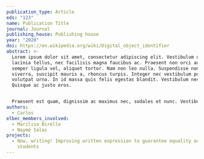 ```yaml
---
publication_type: Article
eds: "123"
name: Publication Title
journal: Journal
publishing_house: Publishing house
year: "2020"
doi: https://en.wikipedia.org/wiki/Digital_object_identifier
abstract: >-
  Lorem ipsum dolor sit amet, consectetur adipiscing elit. Vestibulum ultricies
  lacinia tellus, nec facilisis magna faucibus ac. Praesent non orci auctor,
  semper ligula vel, aliquet tortor. Nam non leo nulla. Suspendisse non ipsum
  viverra, suscipit mauris a, rhoncus turpis. Integer nec vestibulum purus, ut
  volutpat urna. In id massa quis felis egestas blandit. Vestibulum nec nisl ex.
  Quisque ac justo eros.


  Praesent est quam, dignissim ac maximus nec, sodales et nunc. Vestibulum id libero massa. Nulla vel iaculis leo. Praesent dictum leo tellus, et pharetra risus accumsan vitae. Proin molestie eros sit amet mattis pretium. Sed aliquet quis tellus vitae lacinia. Donec mattis sit amet mi aliquet vehicula. In nec augue odio. Nunc posuere ipsum nec dui tempus ullamcorper. Donec posuere mi in pretium imperdiet. Vestibulum non ullamcorper risus. Duis vestibulum vehicula scelerisque. Aenean eu libero feugiat mi luctus sagittis.
authors:
  - Carlos
elbec_members_involved:
  - Marilisa Birello
  - Naymé Salas
projects:
  - Now, writing! Improving written expression to guarantee equality across
    students
---
```

